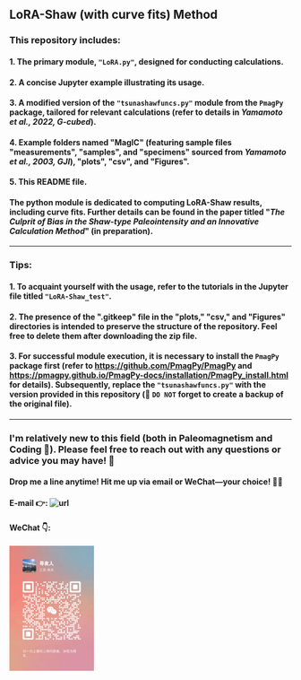 ## LoRA-Shaw (with curve fits) Method

### This repository includes:

#### 1. The primary module, `"LoRA.py"`, designed for conducting calculations.
#### 2. A concise Jupyter example illustrating its usage.
#### 3. A modified version of the `"tsunashawfuncs.py"` module from the `PmagPy` package, tailored for relevant calculations (refer to details in *Yamamoto et al., 2022, G-cubed*).
#### 4. Example folders named "MagIC" (featuring sample files "measurements", "samples", and "specimens" sourced from *Yamamoto et al., 2003, GJI*), "plots", "csv", and "Figures".
#### 5. This README file.

#### The python module is dedicated to computing LoRA-Shaw results, including curve fits. Further details can be found in the paper titled "*The Culprit of Bias in the Shaw-type Paleointensity and an Innovative Calculation Method*" (in preparation).
---
### Tips:

#### 1. To acquaint yourself with the usage, refer to the tutorials in the Jupyter file titled `"LoRA-Shaw_test"`.
#### 2. The presence of the ".gitkeep" file in the "plots," "csv," and "Figures" directories is intended to preserve the structure of the repository. Feel free to delete them after downloading the zip file.
#### 3. For successful module execution, it is necessary to install the `PmagPy` package first (refer to https://github.com/PmagPy/PmagPy and https://pmagpy.github.io/PmagPy-docs/installation/PmagPy_install.html for details). Subsequently, replace the `"tsunashawfuncs.py"` with the version provided in this repository (🤔 `DO NOT` forget to create a backup of the original file).
---
### I'm relatively new to this field (both in Paleomagnetism and Coding 🤯). Please feel free to reach out with any questions or advice you may have! 🤠
#### Drop me a line anytime! Hit me up via email or WeChat—your choice! 📧📱
#### E-mail 👉: ![url](qikaixian20@mails.ucas.ac.cn)
#### WeChat 👇:
<img src="https://github.com/NightSSSeeker/Image/blob/main/862899019474771468.jpg" width = 30% height = 30%>

